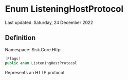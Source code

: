 # Enum ListeningHostProtocol
Last updated: Saturday, 24 December 2022

## Definition
Namespace: Sisk.Core.Http

```csharp
[Flags]
public enum ListeningHostProtocol
```

Represents an HTTP protocol.

